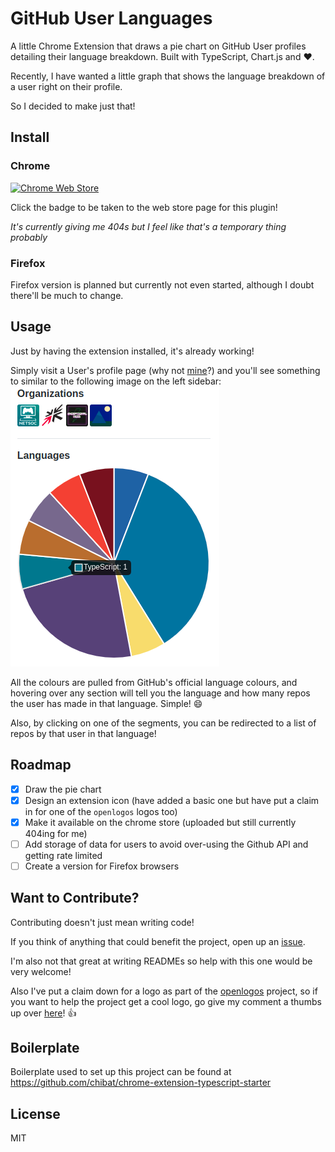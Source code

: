 # GitHub User Languages
A little Chrome Extension that draws a pie chart on GitHub User profiles detailing their language breakdown. Built with TypeScript, Chart.js and :heart:.

Recently, I have wanted a little graph that shows the language breakdown of a user right on their profile.

So I decided to make just that!

## Install
### Chrome
[![Chrome Web Store](https://img.shields.io/chrome-web-store/v/kikdmnikeponomghepmfipgiijlmfhfl.svg)](https://chrome.google.com/webstore/detail/github-user-languages/kikdmnikeponomghepmfipgiijlmfhfl)

Click the badge to be taken to the web store page for this plugin!

*It's currently giving me 404s but I feel like that's a temporary thing probably*

### Firefox
Firefox version is planned but currently not even started, although I doubt there'll be much to change.

## Usage
Just by having the extension installed, it's already working!

Simply visit a User's profile page (why not [mine](https://github.com/crnbrdrck)?) and you'll see something to similar to the following image on the left sidebar: ![github-user-languages demo](./demo.png)

All the colours are pulled from GitHub's official language colours, and hovering over any section will tell you the language and how many repos the user has made in that language. Simple! :smile:

Also, by clicking on one of the segments, you can be redirected to a list of repos by that user in that language!

## Roadmap

- [x] Draw the pie chart
- [x] Design an extension icon (have added a basic one but have put a claim in for one of the `openlogos` logos too)
- [x] Make it available on the chrome store (uploaded but still currently 404ing for me)
- [ ] Add storage of data for users to avoid over-using the Github API and getting rate limited
- [ ] Create a version for Firefox browsers

## Want to Contribute?
Contributing doesn't just mean writing code!

If you think of anything that could benefit the project, open up an [issue](https://github.com/crnbrdrck/github-user-langs/issues).

I'm also not that great at writing READMEs so help with this one would be very welcome!

Also I've put a claim down for a logo as part of the [openlogos](https://github.com/arasatasaygin/openlogos/) project, so if you want to help the project get a cool logo, go give my comment a thumbs up over [here](https://github.com/arasatasaygin/openlogos/issues/12)! :+1:

## Boilerplate
Boilerplate used to set up this project can be found at https://github.com/chibat/chrome-extension-typescript-starter

## License
MIT
